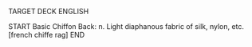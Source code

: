 TARGET DECK
ENGLISH

START
Basic
Chiffon
Back: n. Light diaphanous fabric of silk, nylon, etc. [french chiffe rag]
END
